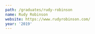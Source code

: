 ```yaml
---
path: /graduates/rudy-robinson
name: Rudy Robinson
website: https://www.rudyrobinson.com/
year: '2019'
---
```

